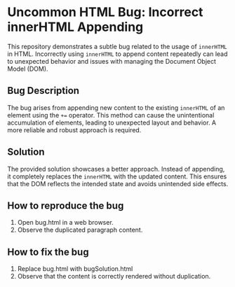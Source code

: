# Uncommon HTML Bug: Incorrect innerHTML Appending

This repository demonstrates a subtle bug related to the usage of `innerHTML` in HTML.  Incorrectly using `innerHTML` to append content repeatedly can lead to unexpected behavior and issues with managing the Document Object Model (DOM).

## Bug Description
The bug arises from appending new content to the existing `innerHTML` of an element using the `+=` operator. This method can cause the unintentional accumulation of elements, leading to unexpected layout and behavior.  A more reliable and robust approach is required.

## Solution
The provided solution showcases a better approach. Instead of appending, it completely replaces the `innerHTML` with the updated content. This ensures that the DOM reflects the intended state and avoids unintended side effects.

## How to reproduce the bug
1. Open bug.html in a web browser.
2. Observe the duplicated paragraph content.

## How to fix the bug
1. Replace bug.html with bugSolution.html
2. Observe that the content is correctly rendered without duplication.